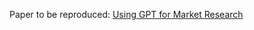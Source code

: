 Paper to be reproduced: [Using GPT for Market Research](https://thearf-org-unified-admin.s3.amazonaws.com/MSI_Report_23-131.pdf)
